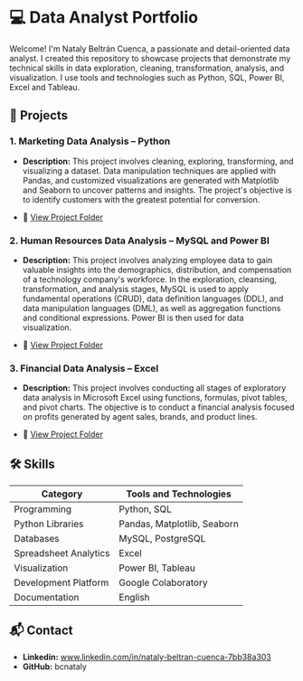 # 💻 Data Analyst Portfolio

Welcome! I'm Nataly Beltrán Cuenca, a passionate and detail-oriented data analyst. I created this repository to showcase projects that demonstrate my technical skills in data exploration, cleaning, transformation, analysis, and visualization. I use tools and technologies such as Python, SQL, Power BI, Excel and Tableau.

## 📁 Projects

### 1. Marketing Data Analysis – Python
- **Description:** This project involves cleaning, exploring, transforming, and visualizing a dataset. Data manipulation techniques are applied with Pandas, and customized visualizations are generated with Matplotlib and Seaborn to uncover patterns and insights. The project's objective is to identify customers with the greatest potential for conversion.
  
- 🔗 [View Project Folder](https://github.com/bcnataly/data-analyst-portfolio-nataly/tree/main/1_Project_Python)

### 2. Human Resources Data Analysis – MySQL and Power BI
- **Description:** This project involves analyzing employee data to gain valuable insights into the demographics, distribution, and compensation of a technology company's workforce. In the exploration, cleansing, transformation, and analysis stages, MySQL is used to apply fundamental operations (CRUD), data definition languages (DDL), and data manipulation languages (DML), as well as aggregation functions and conditional expressions. Power BI is then used for data visualization.

-  🔗 [View Project Folder](https://github.com/bcnataly/data-analyst-portfolio-nataly/tree/main/2_Project_MySQL-PowerBI)

### 3. Financial Data Analysis – Excel
- **Description:** This project involves conducting all stages of exploratory data analysis in Microsoft Excel using functions, formulas, pivot tables, and pivot charts. The objective is to conduct a financial analysis focused on profits generated by agent sales, brands, and product lines.

-  🔗 [View Project Folder](https://github.com/bcnataly/data-analyst-portfolio-nataly/tree/main/3_Project_Excel)
  
## 🛠️ Skills

| Category              | Tools and Technologies                        |
|-----------------------|-----------------------------------------------|
| Programming           | Python, SQL                                   |
| Python Libraries      | Pandas, Matplotlib, Seaborn                   |
| Databases             | MySQL, PostgreSQL                             |
| Spreadsheet Analytics | Excel                                         |
| Visualization         | Power BI, Tableau                             | 
| Development Platform  | Google Colaboratory                           |
| Documentation         | English                                       |

## 📬 Contact

- **Linkedin:** www.linkedin.com/in/nataly-beltran-cuenca-7bb38a303
- **GitHub:** bcnataly



